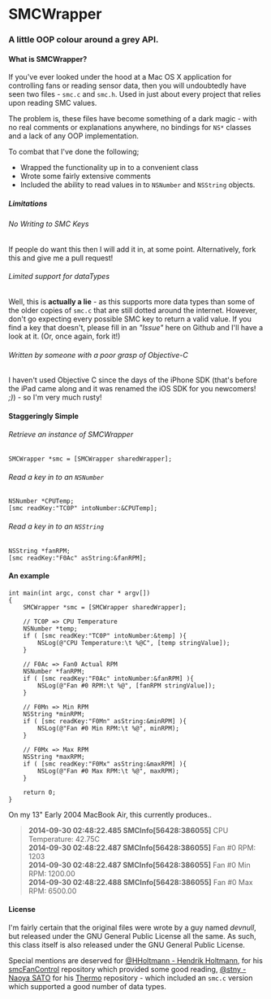 # SMCWrapper
### A little OOP colour around a grey API.

#### What is SMCWrapper?

If you've ever looked under the hood at a Mac OS X application for controlling fans or reading sensor data, then you will undoubtedly have seen two files - ```smc.c``` and ```smc.h```. Used in just about every project that relies upon reading SMC values.

The problem is, these files have become something of a dark magic - with no real comments or explanations anywhere, no bindings for ```NS*``` classes and a lack of any OOP implementation.

To combat that I've done the following;

- Wrapped the functionality up in to a convenient class
- Wrote some fairly extensive comments
- Included the ability to read values in to ```NSNumber``` and ```NSString``` objects.


##### Limitations

###### No Writing to SMC Keys
If people do want this then I will add it in, at some point. Alternatively, fork this and give me a pull request!

###### Limited support for dataTypes
Well, this is **actually a lie** - as this supports more data types than some of the older copies of ```smc.c``` that are still dotted around the internet. However, don't go expecting every possible SMC key to return a valid value. If you find a key that doesn't, please fill in an *"Issue"* here on Github and I'll have a look at it. (Or, once again, fork it!)

###### Written by someone with a poor grasp of Objective-C
I haven't used Objective C since the days of the iPhone SDK (that's before the iPad came along and it was renamed the iOS SDK for you newcomers! *;)*) - so I'm very much rusty! 

#### Staggeringly Simple

###### Retrieve an instance of SMCWrapper

    SMCWrapper *smc = [SMCWrapper sharedWrapper];

###### Read a key in to an ```NSNumber```

    NSNumber *CPUTemp;
    [smc readKey:"TC0P" intoNumber:&CPUTemp];

###### Read a key in to an ```NSString```

    NSString *fanRPM;
    [smc readKey:"F0Ac" asString:&fanRPM]; 

#### An example

    int main(int argc, const char * argv[])
    {
        SMCWrapper *smc = [SMCWrapper sharedWrapper];
    
        // TC0P => CPU Temperature
        NSNumber *temp;
        if ( [smc readKey:"TC0P" intoNumber:&temp] ){
            NSLog(@"CPU Temperature:\t %@C", [temp stringValue]);
        }
        
        // F0Ac => Fan0 Actual RPM
        NSNumber *fanRPM;
        if ( [smc readKey:"F0Ac" intoNumber:&fanRPM] ){
            NSLog(@"Fan #0 RPM:\t %@", [fanRPM stringValue]);
        }
    
        // F0Mn => Min RPM
        NSString *minRPM;
        if ( [smc readKey:"F0Mn" asString:&minRPM] ){
            NSLog(@"Fan #0 Min RPM:\t %@", minRPM);
        }
    
        // F0Mx => Max RPM
        NSString *maxRPM;
        if ( [smc readKey:"F0Mx" asString:&maxRPM] ){
            NSLog(@"Fan #0 Max RPM:\t %@", maxRPM);
        }
        
        return 0;
    }

On my 13" Early 2004 MacBook Air, this currently produces..

> **2014-09-30 02:48:22.485 SMCInfo[56428:386055]** CPU Temperature:	 42.75C <br/>
> **2014-09-30 02:48:22.487 SMCInfo[56428:386055]** Fan #0 RPM:	 1203 <br/>
> **2014-09-30 02:48:22.487 SMCInfo[56428:386055]** Fan #0 Min RPM:	 1200.00 <br/>
> **2014-09-30 02:48:22.488 SMCInfo[56428:386055]** Fan #0 Max RPM:	 6500.00 

#### License
I'm fairly certain that the original files were wrote by a guy named *devnull*, but released under the GNU General Public License all the same. As such, this class itself is also released under the GNU General Public License.

Special mentions are deserved for [@HHoltmann - Hendrik Holtmann](https://github.com/hholtmann), for his [smcFanControl](https://github.com/hholtmann/smcFanControl) repository which provided some good reading, [@stny - Naoya SATO](https://github.com/stny) for his [Thermo](https://github.com/stny/Thermo) repository - which included an ```smc.c``` version which supported a good number of data types.